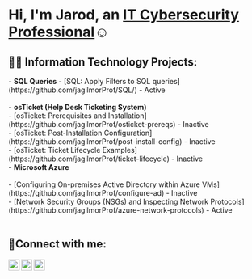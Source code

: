 <h1>Hi, I'm Jarod, an <a href="https://www.linkedin.com/in/jagilmor/">IT Cybersecurity Professional</a>☺</h1>

<h2>👨‍💻 Information Technology Projects:</h2>
- <b>SQL Queries</b>
  - [SQL: Apply Filters to SQL queries](https://github.com/jagilmorProf/SQL/) - Active<br><br>
- <b>osTicket (Help Desk Ticketing System)</b><br>
  - [osTicket: Prerequisites and Installation](https://github.com/jagilmorProf/osticket-prereqs) - Inactive<br>
  - [osTicket: Post-Installation Configuration](https://github.com/jagilmorProf/post-install-config) - Inactive<br>
  - [osTicket: Ticket Lifecycle Examples](https://github.com/jagilmorProf/ticket-lifecycle) - Inactive<br>
- <b>Microsoft Azure</b><br><br>
  - [Configuring On-premises Active Directory within Azure VMs](https://github.com/jagilmorProf/configure-ad) - Inactive<br>
  - [Network Security Groups (NSGs) and Inspecting Network Protocols](https://github.com/jagilmorProf/azure-network-protocols) - Active<br>
<br>
<h2>🤳Connect with me:</h2>

[<img align="left" alt="Twitter" width="22px" src="https://cdn.jsdelivr.net/npm/simple-icons@v3/icons/twitter.svg" />](https://twitter.com/eromligaj)
[<img align="left" alt="LinkedIn" width="22px" src="https://cdn.jsdelivr.net/npm/simple-icons@v3/icons/linkedin.svg" />](https://www.linkedin.com/in/jagilmor/)
[<img align="left" alt="Instagram" width="22px" src="https://cdn.jsdelivr.net/npm/simple-icons@v3/icons/instagram.svg" />](https://www.instagram.com/jarod.gilmore)
<!--
**jagilmorProf/jagilmorProf** is a ✨ _special_ ✨ repository because its `README.md` (this file) appears on your GitHub profile.

Here are some ideas to get you started:

- 🔭 I’m currently working on ...
- 🌱 I’m currently learning ...
- 👯 I’m looking to collaborate on ...
- 🤔 I’m looking for help with ...
- 💬 Ask me about ...
- 📫 How to reach me: ...
- 😄 Pronouns: ...
- ⚡ Fun fact: ...
-->

